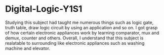 # Digital-Logic-Y1S1

Studying this subject had taught me numerous things such as logic gate, truth table, draw logic circuit by using an application and so on. I got grasp of how certain electronic appliances work by learning comparator, mux and demux, counter and others. Overall, I understand that this subject is realatable to surrounding like electronic appliances such as washing machine and elevator.
